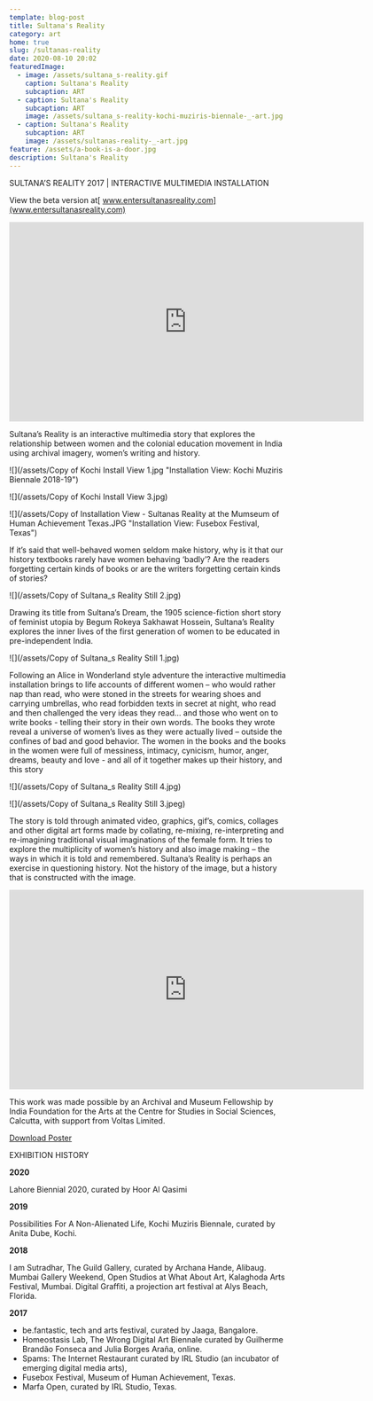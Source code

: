 ```yaml
---
template: blog-post
title: Sultana's Reality
category: art
home: true
slug: /sultanas-reality
date: 2020-08-10 20:02
featuredImage:
  - image: /assets/sultana_s-reality.gif
    caption: Sultana's Reality
    subcaption: ART
  - caption: Sultana's Reality
    subcaption: ART
    image: /assets/sultana_s-reality-kochi-muziris-biennale-_-art.jpg
  - caption: Sultana's Reality
    subcaption: ART
    image: /assets/sultanas-reality-_-art.jpg
feature: /assets/a-book-is-a-door.jpg
description: Sultana's Reality
---
```

SULTANA’S REALITY 2017 | INTERACTIVE MULTIMEDIA INSTALLATION 

View the beta version at[ www.entersultanasreality.com](www.entersultanasreality.com)

<iframe src="https://player.vimeo.com/video/176562149" width="640" height="360" frameborder="0" allow="autoplay; fullscreen" allowfullscreen></iframe>

Sultana’s Reality is an interactive multimedia story that explores the relationship between women and the colonial education movement in India using archival imagery, women’s writing and history.

![](/assets/Copy of Kochi Install View 1.jpg "Installation View: Kochi Muziris Biennale 2018-19")

![](/assets/Copy of Kochi Install View 3.jpg)

![](/assets/Copy of Installation View - Sultanas Reality at the Mumseum of Human Achievement Texas.JPG "Installation View: Fusebox Festival, Texas")

If it’s said that well-behaved women seldom make history,  why is it that our history textbooks rarely have women behaving ‘badly’?  Are the readers forgetting certain kinds of books  or are the writers forgetting certain kinds of stories?

![](/assets/Copy of Sultana_s Reality Still 2.jpg)

Drawing its title from Sultana’s Dream, the 1905 science-fiction short story of feminist utopia by Begum Rokeya Sakhawat Hossein, Sultana’s Reality explores the inner lives of the first generation of women to be educated in pre-independent India. 

![](/assets/Copy of Sultana_s Reality Still 1.jpg)

Following an Alice in Wonderland style adventure the interactive multimedia installation brings to life accounts of different women – who would rather nap than read, who were stoned in the streets for wearing shoes and carrying umbrellas, who read forbidden texts in secret at night, who read and then challenged the very ideas they read… and those who went on to write books - telling their story in their own words. The books they wrote reveal a universe of women’s lives as they were actually lived – outside the confines of bad and good behavior. The women in the books and the books in the women were full of messiness, intimacy, cynicism, humor, anger, dreams, beauty and love - and all of it together makes up their history, and this story

![](/assets/Copy of Sultana_s Reality Still 4.jpg)

![](/assets/Copy of Sultana_s Reality Still 3.jpeg)

The story is told through animated video, graphics, gif’s, comics, collages and other digital art forms made by collating, re-mixing, re-interpreting and re-imagining traditional visual imaginations of the female form. It tries to explore the multiplicity of women’s history and also image making – the ways in which it is told and remembered. Sultana’s Reality is perhaps an exercise in questioning history. Not the history of the image, but a history that is constructed with the image.

<iframe src="https://player.vimeo.com/video/200641072" width="640" height="360" frameborder="0" allow="autoplay; fullscreen" allowfullscreen></iframe>

This work was made possible by an Archival and Museum Fellowship by India Foundation for the Arts at the Centre for Studies in Social Sciences, Calcutta, with support from Voltas Limited.

[Download Poster](https://drive.google.com/file/d/1PHntKcHRNfelHhUfi7RWQ5FQbuIVkt-s/view?usp=sharing)

EXHIBITION HISTORY

**2020**

Lahore Biennial 2020, curated by Hoor Al Qasimi

**2019**

Possibilities For A Non-Alienated Life, Kochi Muziris Biennale, curated by Anita Dube, Kochi.

**2018**

I am Sutradhar, The Guild Gallery, curated by Archana Hande, Alibaug. Mumbai Gallery Weekend, Open Studios at What About Art, Kalaghoda Arts Festival, Mumbai. Digital Graffiti, a projection art festival at Alys Beach, Florida.

**2017**

* be.fantastic, tech and arts festival, curated by Jaaga, Bangalore.
* Homeostasis Lab, The Wrong Digital Art Biennale curated by Guilherme Brandão Fonseca and Julia Borges Araña, online.
* Spams: The Internet Restaurant curated by IRL Studio (an incubator of emerging digital media arts), 
* Fusebox Festival, Museum of Human Achievement, Texas.
* Marfa Open, curated by IRL Studio, Texas.
